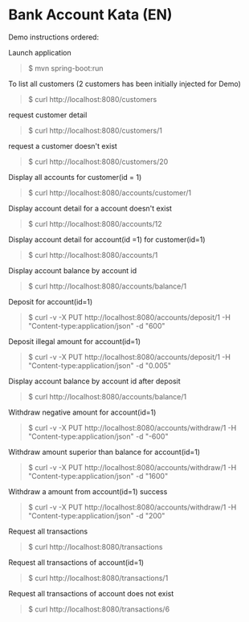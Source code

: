 # Bank Account Kata (EN)


Demo instructions ordered:

Launch application 
>$ mvn spring-boot:run

To list all customers (2 customers has been initially injected for Demo)
>$ curl http://localhost:8080/customers

request customer detail
>$ curl http://localhost:8080/customers/1

request a customer doesn't exist
>$ curl http://localhost:8080/customers/20

Display all accounts for customer(id = 1)
>$ curl http://localhost:8080/accounts/customer/1

Display account detail for a account doesn't exist
>$ curl http://localhost:8080/accounts/12

Display account detail for account(id =1) for customer(id=1)
>$ curl http://localhost:8080/accounts/1

Display account balance by account id
>$ curl http://localhost:8080/accounts/balance/1

Deposit for account(id=1)
>$ curl -v -X PUT http://localhost:8080/accounts/deposit/1 -H "Content-type:application/json" -d "600"

Deposit illegal amount for account(id=1)
>$ curl -v -X PUT http://localhost:8080/accounts/deposit/1 -H "Content-type:application/json" -d "0.005"

Display account balance by account id after deposit
>$ curl http://localhost:8080/accounts/balance/1

Withdraw negative amount for account(id=1)
>$ curl -v -X PUT http://localhost:8080/accounts/withdraw/1 -H "Content-type:application/json" -d "-600"

Withdraw amount superior than balance for account(id=1)
>$ curl -v -X PUT http://localhost:8080/accounts/withdraw/1 -H "Content-type:application/json" -d "1600"

Withdraw a amount from account(id=1) success
>$ curl -v -X PUT http://localhost:8080/accounts/withdraw/1 -H "Content-type:application/json" -d "200"

Request all transactions
>$ curl http://localhost:8080/transactions

Request all transactions of account(id=1)
>$ curl http://localhost:8080/transactions/1

Request all transactions of account does not exist
>$ curl http://localhost:8080/transactions/6

